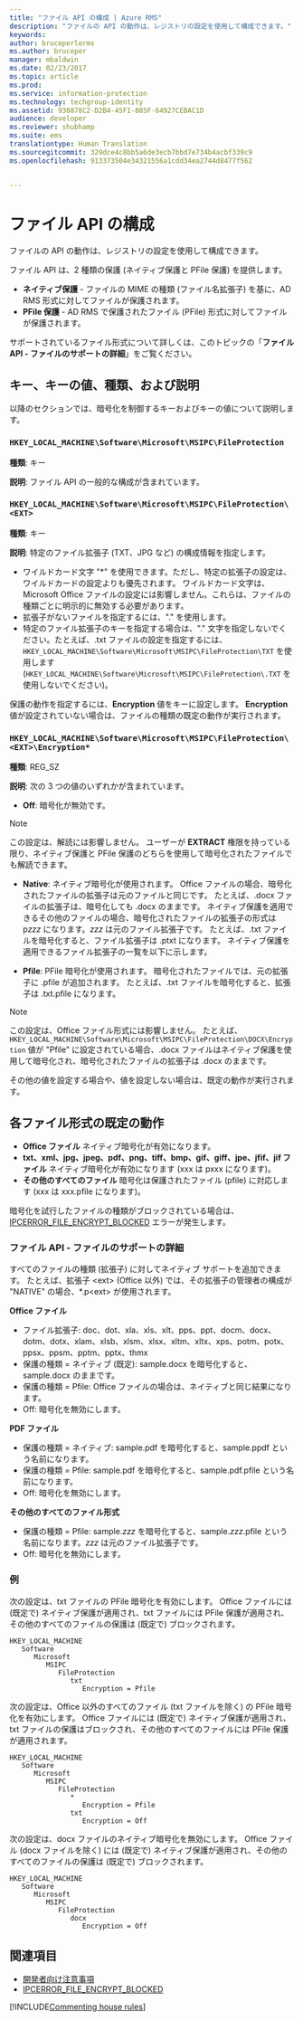 ```yaml
---
title: "ファイル API の構成 | Azure RMS"
description: "ファイルの API の動作は、レジストリの設定を使用して構成できます。"
keywords: 
author: bruceperlerms
ms.author: bruceper
manager: mbaldwin
ms.date: 02/23/2017
ms.topic: article
ms.prod: 
ms.service: information-protection
ms.technology: techgroup-identity
ms.assetid: 930878C2-D2B4-45F1-885F-64927CEBAC1D
audience: developer
ms.reviewer: shubhamp
ms.suite: ems
translationtype: Human Translation
ms.sourcegitcommit: 329dce4c8bb5a6de3ecb7bbd7e734b4acbf339c9
ms.openlocfilehash: 913373504e34321556a1cdd34ea2744d8477f562


---
```


# <a name="file-api-configuration"></a>ファイル API の構成


ファイルの API の動作は、レジストリの設定を使用して構成できます。

ファイル API は、2 種類の保護 (ネイティブ保護と PFile 保護) を提供します。

-   **ネイティブ保護** - ファイルの MIME の種類 (ファイル名拡張子) を基に、AD RMS 形式に対してファイルが保護されます。
-   **PFile 保護** - AD RMS で保護されたファイル (PFile) 形式に対してファイルが保護されます。

サポートされているファイル形式について詳しくは、このトピックの「**ファイル API - ファイルのサポートの詳細**」をご覧ください。

## <a name="keykey-value-types-and-descriptions"></a>キー、キーの値、種類、および説明

以降のセクションでは、暗号化を制御するキーおよびキーの値について説明します。

### `HKEY_LOCAL_MACHINE\Software\Microsoft\MSIPC\FileProtection`

**種類**: キー

**説明**: ファイル API の一般的な構成が含まれています。

### `HKEY_LOCAL_MACHINE\Software\Microsoft\MSIPC\FileProtection\<EXT>`

**種類**: キー

**説明**: 特定のファイル拡張子 (TXT、JPG など) の構成情報を指定します。

- ワイルドカード文字 "*" を使用できます。ただし、特定の拡張子の設定は、ワイルドカードの設定よりも優先されます。 ワイルドカード文字は、Microsoft Office ファイルの設定には影響しません。これらは、ファイルの種類ごとに明示的に無効する必要があります。
- 拡張子がないファイルを指定するには、"." を使用します。
- 特定のファイル拡張子のキーを指定する場合は、"." 文字を指定しないでください。たとえば、.txt ファイルの設定を指定するには、`HKEY_LOCAL_MACHINE\Software\Microsoft\MSIPC\FileProtection\TXT` を使用します (`HKEY_LOCAL_MACHINE\Software\Microsoft\MSIPC\FileProtection\.TXT` を使用しないでください)。

保護の動作を指定するには、**Encryption** 値をキーに設定します。 **Encryption** 値が設定されていない場合は、ファイルの種類の既定の動作が実行されます。


### `HKEY_LOCAL_MACHINE\Software\Microsoft\MSIPC\FileProtection\<EXT>\Encryption*`

**種類**: REG_SZ

**説明**: 次の 3 つの値のいずれかが含まれています。

- **Off**: 暗号化が無効です。

> [!Note]
> この設定は、解読には影響しません。 ユーザーが **EXTRACT** 権限を持っている限り、ネイティブ保護と PFile 保護のどちらを使用して暗号化されたファイルでも解読できます。

- **Native**: ネイティブ暗号化が使用されます。 Office ファイルの場合、暗号化されたファイルの拡張子は元のファイルと同じです。 たとえば、.docx ファイルの拡張子は、暗号化しても .docx のままです。 ネイティブ保護を適用できるその他のファイルの場合、暗号化されたファイルの拡張子の形式は p*zzz* になります。*zzz* は元のファイル拡張子です。 たとえば、.txt ファイルを暗号化すると、ファイル拡張子は .ptxt になります。 ネイティブ保護を適用できるファイル拡張子の一覧を以下に示します。

- **Pfile**: PFile 暗号化が使用されます。 暗号化されたファイルでは、元の拡張子に .pfile が追加されます。 たとえば、.txt ファイルを暗号化すると、拡張子は .txt.pfile になります。


> [!Note]
> この設定は、Office ファイル形式には影響しません。 たとえば、`HKEY_LOCAL_MACHINE\Software\Microsoft\MSIPC\FileProtection\DOCX\Encryption` 値が &quot;Pfile" に設定されている場合、.docx ファイルはネイティブ保護を使用して暗号化され、暗号化されたファイルの拡張子は .docx のままです。

その他の値を設定する場合や、値を設定しない場合は、既定の動作が実行されます。

## <a name="default-behavior-for-different-file-formats"></a>各ファイル形式の既定の動作

-   **Office ファイル** ネイティブ暗号化が有効になります。
-   **txt、xml、jpg、jpeg、pdf、png、tiff、bmp、gif、giff、jpe、jfif、jif ファイル** ネイティブ暗号化が有効になります (xxx は pxxx になります)。
-   **その他のすべてのファイル** 暗号化は保護されたファイル (pfile) に対応します (xxx は xxx.pfile になります)。

暗号化を試行したファイルの種類がブロックされている場合は、[IPCERROR\_FILE\_ENCRYPT\_BLOCKED](https://msdn.microsoft.com/library/hh535248.aspx) エラーが発生します。

### <a name="file-api---file-support-details"></a>ファイル API - ファイルのサポートの詳細

すべてのファイルの種類 (拡張子) に対してネイティブ サポートを追加できます。 たとえば、拡張子 &lt;ext&gt; (Office 以外) では、その拡張子の管理者の構成が "NATIVE" の場合、\*.p&lt;ext&gt; が使用されます。

**Office ファイル**

-   ファイル拡張子: doc、dot、xla、xls、xlt、pps、ppt、docm、docx、dotm、dotx、xlam、xlsb、xlsm、xlsx、xltm、xltx、xps、potm、potx、ppsx、ppsm、pptm、pptx、thmx
-   保護の種類 = ネイティブ (既定): sample.docx を暗号化すると、sample.docx のままです。
-   保護の種類 = Pfile: Office ファイルの場合は、ネイティブと同じ結果になります。
-   Off: 暗号化を無効にします。

**PDF ファイル**

-   保護の種類 = ネイティブ: sample.pdf を暗号化すると、sample.ppdf という名前になります。
-   保護の種類 = Pfile: sample.pdf を暗号化すると、sample.pdf.pfile という名前になります。
-   Off: 暗号化を無効にします。

**その他のすべてのファイル形式**

-   保護の種類 = Pfile: sample.*zzz* を暗号化すると、sample.*zzz*.pfile という名前になります。*zzz* は元のファイル拡張子です。
-   Off: 暗号化を無効にします。

### <a name="examples"></a>例

次の設定は、txt ファイルの PFile 暗号化を有効にします。 Office ファイルには (既定で) ネイティブ保護が適用され、txt ファイルには PFile 保護が適用され、その他のすべてのファイルの保護は (既定で) ブロックされます。

```
HKEY_LOCAL_MACHINE
   Software
      Microsoft
         MSIPC
            FileProtection
               txt
                  Encryption = Pfile
```

次の設定は、Office 以外のすべてのファイル (txt ファイルを除く) の PFile 暗号化を有効にします。 Office ファイルには (既定で) ネイティブ保護が適用され、txt ファイルの保護はブロックされ、その他のすべてのファイルには PFile 保護が適用されます。

```
HKEY_LOCAL_MACHINE
   Software
      Microsoft
         MSIPC
            FileProtection
               *
                  Encryption = Pfile
               txt
                  Encryption = Off
```

次の設定は、docx ファイルのネイティブ暗号化を無効にします。 Office ファイル (docx ファイルを除く) には (既定で) ネイティブ保護が適用され、その他のすべてのファイルの保護は (既定で) ブロックされます。

```
HKEY_LOCAL_MACHINE
   Software
      Microsoft
         MSIPC
            FileProtection
               docx
                  Encryption = Off
```

## <a name="related-topics"></a>関連項目

- [開発者向け注意事項](developer-notes.md)
- [IPCERROR\_FILE\_ENCRYPT\_BLOCKED](https://msdn.microsoft.com/library/hh535248.aspx)

[!INCLUDE[Commenting house rules](../includes/houserules.md)]


<!--HONumber=Nov16_HO3-->


